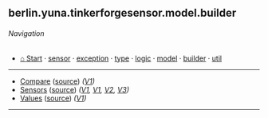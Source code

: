 
## berlin.yuna.tinkerforgesensor.model.builder
###### Navigation
* [⌂ Start](https://github.com/YunaBraska/tinkerforge-sensor/blob/master/readmeDoc/README.md) · [sensor](https://github.com/YunaBraska/tinkerforge-sensor/blob/master/readmeDoc/berlin/yuna/tinkerforgesensor/model/sensor/README.md) · [exception](https://github.com/YunaBraska/tinkerforge-sensor/blob/master/readmeDoc/berlin/yuna/tinkerforgesensor/model/exception/README.md) · [type](https://github.com/YunaBraska/tinkerforge-sensor/blob/master/readmeDoc/berlin/yuna/tinkerforgesensor/model/type/README.md) · [logic](https://github.com/YunaBraska/tinkerforge-sensor/blob/master/readmeDoc/berlin/yuna/tinkerforgesensor/logic/README.md) · [model](https://github.com/YunaBraska/tinkerforge-sensor/blob/master/readmeDoc/berlin/yuna/tinkerforgesensor/model/README.md) · [builder](https://github.com/YunaBraska/tinkerforge-sensor/blob/master/readmeDoc/berlin/yuna/tinkerforgesensor/model/builder/README.md) · [util](https://github.com/YunaBraska/tinkerforge-sensor/blob/master/readmeDoc/berlin/yuna/tinkerforgesensor/util/README.md)

---

* [Compare](https://github.com/YunaBraska/tinkerforge-sensor/blob/master/readmeDoc/berlin/yuna/tinkerforgesensor/model/builder/Compare.md) ([source](https://github.com/YunaBraska/tinkerforge-sensor/blob/master/src/main/java/berlin/yuna/tinkerforgesensor/model/builder/Compare.java)) *([V1](https://github.com/YunaBraska/tinkerforge-sensor/blob/master/src/main/java/berlin/yuna/tinkerforgesensor/model/builder/Compare.java))*
* [Sensors](https://github.com/YunaBraska/tinkerforge-sensor/blob/master/readmeDoc/berlin/yuna/tinkerforgesensor/model/builder/SensorsV3.md) ([source](https://github.com/YunaBraska/tinkerforge-sensor/blob/master/src/main/java/berlin/yuna/tinkerforgesensor/model/builder/SensorsV3.java)) *([V1](https://github.com/YunaBraska/tinkerforge-sensor/blob/master/src/main/java/berlin/yuna/tinkerforgesensor/model/builder/Sensors.java), [V1](https://github.com/YunaBraska/tinkerforge-sensor/blob/master/src/main/java/berlin/yuna/tinkerforgesensor/model/builder/SensorsV1.java), [V2](https://github.com/YunaBraska/tinkerforge-sensor/blob/master/src/main/java/berlin/yuna/tinkerforgesensor/model/builder/SensorsV2.java), [V3](https://github.com/YunaBraska/tinkerforge-sensor/blob/master/src/main/java/berlin/yuna/tinkerforgesensor/model/builder/SensorsV3.java))*
* [Values](https://github.com/YunaBraska/tinkerforge-sensor/blob/master/readmeDoc/berlin/yuna/tinkerforgesensor/model/builder/Values.md) ([source](https://github.com/YunaBraska/tinkerforge-sensor/blob/master/src/main/java/berlin/yuna/tinkerforgesensor/model/builder/Values.java)) *([V1](https://github.com/YunaBraska/tinkerforge-sensor/blob/master/src/main/java/berlin/yuna/tinkerforgesensor/model/builder/Values.java))*
---
